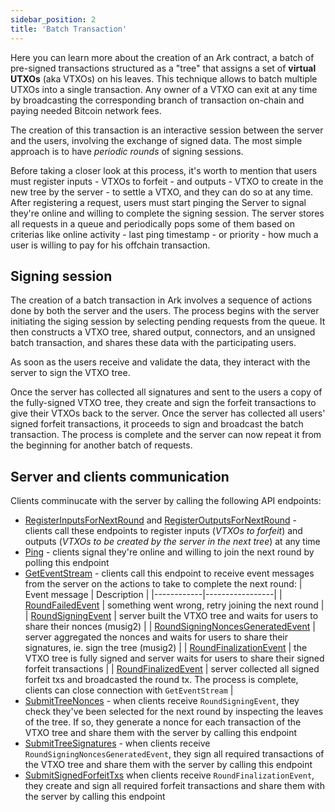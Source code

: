 ```yaml
---
sidebar_position: 2
title: 'Batch Transaction'
---
```


Here you can learn more about the creation of an Ark contract, a batch of pre-signed transactions structured as a "tree" that assigns a set of **virtual UTXOs** (aka VTXOs) on his leaves. This technique allows to batch multiple UTXOs into a single transaction. Any owner of a VTXO can exit at any time by broadcasting the corresponding branch of transaction on-chain and paying needed Bitcoin network fees.

The creation of this transaction is an interactive session between the server and the users, involving the exchange of signed data. The most simple approach is to have *periodic rounds* of signing sessions.

Before taking a closer look at this process, it's worth to mention that users must register inputs - VTXOs to forfeit - and outputs - VTXO to create in the new tree by the server - to settle a VTXO, and they can do so at any time. After registering a request, users must start pinging the Server to signal they're online and willing to complete the signing session. The server stores all requests in a queue and periodically pops some of them based on criterias like online activity - last ping timestamp - or priority - how much a user is willing to pay for his offchain transaction.

## Signing session

The creation of a batch transaction in Ark involves a sequence of actions done by both the server and the users. The process begins with the server initiating the siging session by selecting pending requests from the queue. It then constructs a VTXO tree, shared output, connectors, and an unsigned batch transaction, and shares these data with the participating users.

As soon as the users receive and validate the data, they interact with the server to sign the VTXO tree.

Once the server has collected all signatures and sent to the users a copy of the fully-signed VTXO tree, they create and sign the forfeit transactions to give their VTXOs back to the server. Once the server has collected all users' signed forfeit transactions, it proceeds to sign and broadcast the batch transaction. The process is complete and the server can now repeat it from the beginning for another batch of requests.

## Server and clients communication

Clients comminucate with the server by calling the following API endpoints:

* [RegisterInputsForNextRound](https://github.com/ark-network/ark/blob/master/api-spec/protobuf/ark/v1/service.proto#L24-L29) and [RegisterOutputsForNextRound](https://github.com/ark-network/ark/blob/master/api-spec/protobuf/ark/v1/service.proto#L30-L35) - clients call these endpoints to register inputs (_VTXOs to forfeit_) and outputs (_VTXOs to be created by the server in the next tree_) at any time
* [Ping](https://github.com/ark-network/ark/blob/master/api-spec/protobuf/ark/v1/service.proto#L59-L63) - clients signal they're online and willing to join the next round by polling this endpoint
* [GetEventStream](https://github.com/ark-network/ark/blob/master/api-spec/protobuf/ark/v1/service.proto#L54-L58) - clients call this endpoint to receive event messages from the server on the actions to take to complete the next round:
  | Event message | Description |
  |------------|-----------------|
  | [RoundFailedEvent](https://github.com/ark-network/ark/blob/master/api-spec/protobuf/ark/v1/service.proto#L242-L245) | something went wrong, retry joining the next round |
  | [RoundSigningEvent](https://github.com/ark-network/ark/blob/master/api-spec/protobuf/ark/v1/service.proto#L247-L252) | server built the VTXO tree and waits for users to share their nonces (musig2) |
  | [RoundSigningNoncesGeneratedEvent](https://github.com/ark-network/ark/blob/master/api-spec/protobuf/ark/v1/service.proto#L254-L257) | server aggregated the nonces and waits for users to share their signatures, ie. sign the tree (musig2) |
  | [RoundFinalizationEvent](https://github.com/ark-network/ark/blob/master/api-spec/protobuf/ark/v1/service.proto#L229-L235) | the VTXO tree is fully signed and server waits for users to share their signed forfeit transactions |
  | [RoundFinalizedEvent](https://github.com/ark-network/ark/blob/master/api-spec/protobuf/ark/v1/service.proto#L237-L240) | server collected all signed forfeit txs and broadcasted the round tx. The process is complete, clients can close connection with `GetEventStream` |
* [SubmitTreeNonces](https://github.com/ark-network/ark/blob/master/api-spec/protobuf/ark/v1/service.proto#L36-L41) - when clients receive `RoundSigningEvent`, they check they've been selected for the next round by inspecting the leaves of the tree. If so, they generate a nonce for each transaction of the VTXO tree and share them with the server by calling this endpoint
* [SubmitTreeSignatures](https://github.com/ark-network/ark/blob/master/api-spec/protobuf/ark/v1/service.proto#L42-L47) - when clients receive `RoundSigningNoncesGeneratedEvent`, they sign all required transactions of the VTXO tree and share them with the server by calling this endpoint
* [SubmitSignedForfeitTxs](https://github.com/ark-network/ark/blob/master/api-spec/protobuf/ark/v1/service.proto#L48-L53) when clients receive `RoundFinalizationEvent`, they create and sign all required forfeit transactions and share them with the server by calling this endpoint
